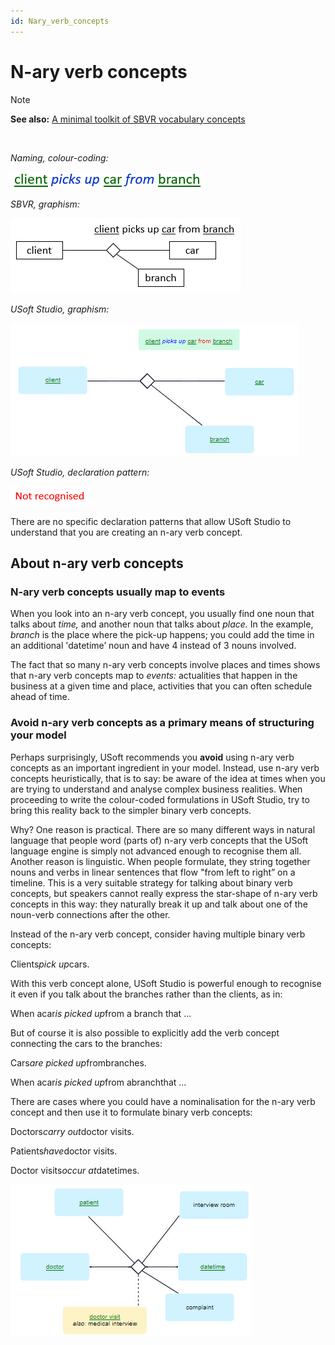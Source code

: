 ```yaml
---
id: Nary_verb_concepts
---
```


# N-ary verb concepts

> [!NOTE]
> **See also:** [A minimal toolkit of SBVR vocabulary concepts](/docs/Business%20rules/Vocabulary%20concepts/A%20minimal%20toolkit%20of%20SBVR%20vocabulary%20concepts.md)

 

*Naming, colour-coding:*

![](./assets/2a9b5f5f-0f51-4d0a-a9ab-5b88eec4fa21.png)

*SBVR, graphism:*

![](./assets/99e2406c-e6ca-44ac-9dc8-69fee8e720cd.png)

*USoft Studio, graphism:*

![](./assets/d71dc77e-a2b2-487b-a70d-3d708326848d.png)

*USoft Studio, declaration pattern:*

![](./assets/ad1f9aeb-5d2f-45b2-8274-03d52b6cae80.png)

There are no specific declaration patterns that allow USoft Studio to understand that you are creating an n-ary verb concept.

## About n-ary verb concepts

### N-ary verb concepts usually map to events

When you look into an n-ary verb concept, you usually find one noun that talks about *time,* and another noun that talks about *place.* In the example, *branch* is the place where the pick-up happens; you could add the time in an additional 'datetime’ noun and have 4 instead of 3 nouns involved.

The fact that so many n-ary verb concepts involve places and times shows that n-ary verb concepts map to *events:* actualities that happen in the business at a given time and place, activities that you can often schedule ahead of time.

### Avoid n-ary verb concepts as a primary means of structuring your model

Perhaps surprisingly, USoft recommends you **avoid** using n-ary verb concepts as an important ingredient in your model. Instead, use n-ary verb concepts heuristically, that is to say: be aware of the idea at times when you are trying to understand and analyse complex business realities. When proceeding to write the colour-coded formulations in USoft Studio, try to bring this reality back to the simpler binary verb concepts.

Why? One reason is practical. There are so many different ways in natural language that people word (parts of) n-ary verb concepts that the USoft language engine is simply not advanced enough to recognise them all. Another reason is linguistic. When people formulate, they string together nouns and verbs in linear sentences that flow "from left to right” on a timeline. This is a very suitable strategy for talking about binary verb concepts, but speakers cannot really express the star-shape of n-ary verb concepts in this way: they naturally break it up and talk about one of the noun-verb connections after the other.

Instead of the n-ary verb concept, consider having multiple binary verb concepts:

Clients*pick up*cars.

With this verb concept alone, USoft Studio is powerful enough to recognise it even if you talk about the branches rather than the clients, as in:

When acar*is picked up*from a branch that ...

But of course it is also possible to explicitly add the verb concept connecting the cars to the branches:

Cars*are picked up*frombranches.

When acar*is picked up*from abranchthat ...

There are cases where you could have a nominalisation for the n-ary verb concept and then use it to formulate binary verb concepts:

Doctors*carry out*doctor visits.

Patients*have*doctor visits.

Doctor visits*occur at*datetimes.

![](./assets/08a8aab6-d8d5-4d0a-bedc-4e1b95d94096.png)